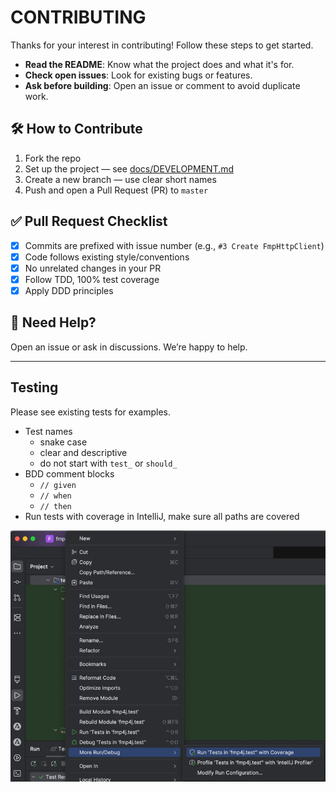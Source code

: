 # CONTRIBUTING

Thanks for your interest in contributing! Follow these steps to get started.

- **Read the README**: Know what the project does and what it's for.
- **Check open issues**: Look for existing bugs or features.
- **Ask before building**: Open an issue or comment to avoid duplicate work.

## 🛠️ How to Contribute

1. Fork the repo
2. Set up the project — see [docs/DEVELOPMENT.md](docs/DEVELOPMENT.md)
3. Create a new branch — use clear short names
4. Push and open a Pull Request (PR) to `master`

## ✅ Pull Request Checklist

- [x] Commits are prefixed with issue number (e.g., `#3 Create FmpHttpClient`)
- [x] Code follows existing style/conventions
- [x] No unrelated changes in your PR
- [x] Follow TDD, 100% test coverage
- [x] Apply DDD principles

## 💬 Need Help?

Open an issue or ask in discussions. We’re happy to help.

---

## Testing

Please see existing tests for examples.

* Test names
  * snake case
  * clear and descriptive
  * do not start with `test_` or `should_`
* BDD comment blocks
  * `// given`
  * `// when`
  * `// then`
* Run tests with coverage in IntelliJ, make sure all paths are covered

![](images/intellij-run-tests-with-coverage.png)